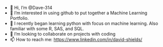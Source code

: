 - 👋 Hi, I’m @Dave-314
- 👀 I’m interested in using github to put together a Machine Learning Portfolio.
- 🌱 I recently began learning python with focus on machine learning. Also familiar with some R, SAS, and SQL.
- 💞️ I’m looking to collaborate on projects with coding
- 📫 How to reach me: https://www.linkedin.com/in/david-shields/

<!---
Dave-314/Dave-314 is a ✨ special ✨ repository because its `README.md` (this file) appears on your GitHub profile.
You can click the Preview link to take a look at your changes.
--->
